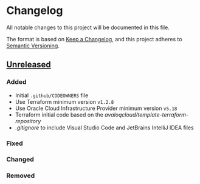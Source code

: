 # Changelog

All notable changes to this project will be documented in this file.

The format is based on [Keep a Changelog](https://keepachangelog.com/en/1.1.0/),
and this project adheres to [Semantic Versioning](https://semver.org/spec/v2.0.0.html).

## [Unreleased]

### Added
- Initial `.github/CODEOWNERS` file
- Use Terraform minimum version `v1.2.8`
- Use Oracle Cloud Infrastructure Provider minimum version `v5.18`
- Terraform initial code based on the _avaloqcloud/template-terraform-repository_
- _.gitignore_ to include Visual Studio Code and JetBrains IntelliJ IDEA files

### Fixed

### Changed

### Removed

[unreleased]: ../../compare/v0.0.0...main
